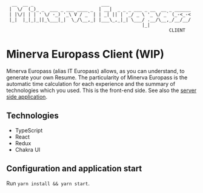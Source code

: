 ```
  __  __ _                         ___
 |  \/  (_)_ _  ___ _ ___ ____ _  | __|  _ _ _ ___ _ __  __ _ ______
 | |\/| | | ' \/ -_) '_\ V / _` | | _| || | '_/ _ \ '_ \/ _` (_-<_-<
 |_|  |_|_|_||_\___|_|  \_/\__,_| |___\_,_|_| \___/ .__/\__,_/__/__/
                                                  |_|
                                                            CLIENT
```

# Minerva Europass Client (WIP)

Minerva Europass (alias IT Europass) allows, as you can understand, to generate your own Resume. The particularity of Minerva Europass is the automatic time calculation for each experience and the summary of technologies which you used. This is the front-end side. See also the [server side application](https://github.com/goto-eof/minerva-europass).

## Technologies

- TypeScript
- React
- Redux
- Chakra UI

## Configuration and application start

Run `yarn install && yarn start`.
